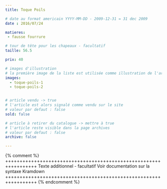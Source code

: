 ```yaml
---
title: Toque Poils

# date au format americain YYYY-MM-DD - 2009-12-31 = 31 dec 2009
date : 2016/07/24

matieres:
 - fausse fourrure

# tour de tête pour les chapeaux - facultatif
taille: 56.5

prix: 40

# images d'illustration
# la première image de la liste est utilisée comme illustration de l'article dans les pages de listing.
images:
  - toque-poils-1
  - toque-poils-2


# article vendu -> true
# l'article est alors signalé comme vendu sur le site
# valeur par defaut : false
sold: false

# article à retirer du catalogue -> mettre à true
# l'article reste visible dans la page archives
# valeur par defaut : false
archive: false

---
```

{% comment %} +++++++++++++++++++++++++++++++++++++++++++++++++++++++++++++++++
              Texte additionnel - facultatif
              Voir documentation sur la syntaxe Kramdown
+++++++++++++++++++++++++++++++++++++++++++++++++++++++++++++++++ {% endcomment %}
